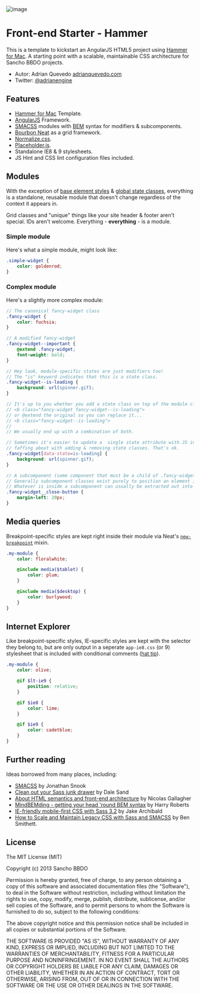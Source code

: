 ![image](https://dl.dropboxusercontent.com/u/2402696/external/logo-sancho.png)

# Front-end Starter - Hammer
This is a template to kickstart an AngularJS HTML5 project using [Hammer for Mac](http://hammerformac.com/). A starting point with a scalable, maintainable CSS architecture for Sancho BBDO projects.

- Autor: Adrian Quevedo [adrianquevedo.com](http://adrianquevedo.com)
- Twitter: [@adrianengine](http://twitter.com/adrianengine)

## Features
- [Hammer for Mac](http://hammerformac.com/) Template.
- [AngularJS](http://angularjs.org/) Framework.
- [SMACSS](http://smacss.com/) modules with [BEM](http://bem.info/method/) syntax for modifiers & subcomponents.
- [Bourbon Neat](http://neat.bourbon.io/) as a grid framework.
- [Normalize.css](http://necolas.github.com/normalize.css/).
- [Placeholder.js](http://mths.be/placeholder).
- Standalone IE8 & 9 stylesheets.
- JS Hint and CSS lint configuration files included.

## Modules
With the exception of [base element styles](/assets/css/base) & [global state classes](/assets/css/_state.scss), everything is a standalone, reusable module that doesn't change regardless of the context it appears in.

Grid classes and "unique" things like your site header & footer aren't special. IDs aren't welcome. Everything - **everything** - is a module.

### Simple module
Here's what a simple module, might look like:
```SCSS
.simple-widget {
	color: goldenrod;
}
```

### Complex module
Here's a slightly more complex module:
```SCSS
// The canonical fancy-widget class
.fancy-widget {
	color: fuchsia;
}

// A modified fancy-widget
.fancy-widget--important {
	@extend .fancy-widget;
	font-weight: bold;
}

// Hey look, module-specific states are just modifiers too!
// The "is" keyword indicates that this is a state class.
.fancy-widget--is-loading {
	background: url(spinner.gif);
}

// It's up to you whether you add a state class on top of the module class...
// <b class="fancy-widget fancy-widget--is-loading">
// or @extend the original so you can replace it...
// <b class="fancy-widget--is-loading">
//
// We usually end up with a combination of both.

// Sometimes it's easier to update a  single state attribute with JS instead of
// faffing about with adding & removing state classes. That's ok.
.fancy-widget[data-state=is-loading] {
	background: url(spinner.gif);
}

// A subcomponent (some component that must be a child of .fancy-widget)
// Generally subcomponent classes exist purely to position an element inside the module.
// Whatever is inside a subcomponent can usually be extracted out into its own module.
.fancy-widget__close-button {
	margin-left: 20px;
}
```

## Media queries
Breakpoint-specific styles are kept right inside their module via Neat's [`new-breakpoint`](http://neat.bourbon.io/docs/#new-breakpoint) mixin.
```SCSS
.my-module {
	color: floralwhite;

	@include media($tablet) {
		color: plum;
	}

	@include media($desktop) {
		color: burlywood;
	}
}
```

## Internet Explorer
Like breakpoint-specific styles, IE-specific styles are kept with the selector they belong to, but are only output in a seperate `app-ie8.css` (or 9) stylesheet that is included with conditional comments ([hat tip](http://jakearchibald.github.com/sass-ie/)).

```SCSS
.my-module {
	color: olive;

	@if $lt-ie9 {
		position: relative;
	}

	@if $ie8 {
		color: lime;
	}

	@if $ie9 {
		color: cadetblue;
	}
}
```

## Further reading
Ideas borrowed from many places, including:
- [SMACSS](http://smacss.com/) by Jonathan Snook
- [Clean out your Sass junk drawer](http://gist.io/4436524) by Dale Sand
- [About HTML semantics and front-end architecture](http://nicolasgallagher.com/about-html-semantics-front-end-architecture/) by Nicolas Gallagher
- [MindBEMding - getting your head 'round BEM syntax](http://csswizardry.com/2013/01/mindbemding-getting-your-head-round-bem-syntax/) by Harry Roberts
- [IE-friendly mobile-first CSS with Sass 3.2](http://jakearchibald.github.com/sass-ie/) by Jake Archibald
- [How to Scale and Maintain Legacy CSS with Sass and SMACSS](http://webuild.envato.com/blog/how-to-scale-and-maintain-legacy-css-with-sass-and-smacss/) by Ben Smithett.

## License
The MIT License (MIT)

Copyright (c) 2013 Sancho BBDO

Permission is hereby granted, free of charge, to any person obtaining a copy of
this software and associated documentation files (the "Software"), to deal in
the Software without restriction, including without limitation the rights to
use, copy, modify, merge, publish, distribute, sublicense, and/or sell copies of
the Software, and to permit persons to whom the Software is furnished to do so,
subject to the following conditions:

The above copyright notice and this permission notice shall be included in all
copies or substantial portions of the Software.

THE SOFTWARE IS PROVIDED "AS IS", WITHOUT WARRANTY OF ANY KIND, EXPRESS OR
IMPLIED, INCLUDING BUT NOT LIMITED TO THE WARRANTIES OF MERCHANTABILITY, FITNESS
FOR A PARTICULAR PURPOSE AND NONINFRINGEMENT. IN NO EVENT SHALL THE AUTHORS OR
COPYRIGHT HOLDERS BE LIABLE FOR ANY CLAIM, DAMAGES OR OTHER LIABILITY, WHETHER
IN AN ACTION OF CONTRACT, TORT OR OTHERWISE, ARISING FROM, OUT OF OR IN
CONNECTION WITH THE SOFTWARE OR THE USE OR OTHER DEALINGS IN THE SOFTWARE.
